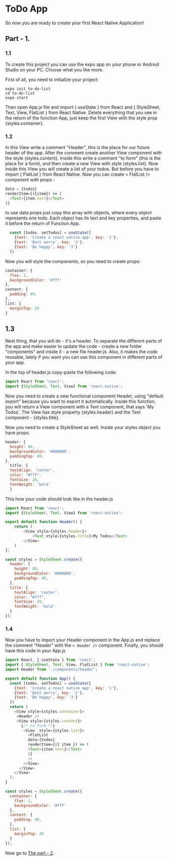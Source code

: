 # ToDo App

So now you are ready to create your first React Native Application!

## Part - 1.

### 1.1

To create this project you can use the expo app on your phone or Android Studio on your PC. Choose what you like more.

First of all, you need to initialize your project:

```
expo init to-do-list 
cd to-do-list
expo start
```

Then open App.js file and import { useState } from React and {  StyleSheet, Text, View, FlatList } from React Native.
Delete everything that you see in the return of the function App, just keep the first View with the style prop {styles.container}.

### 1.2

In this View write a comment "Header", this is the place for our future header of the app.
After the comment create another View component with the style {styles.content}. Inside this write a comment "to form" (this is the place for a form), and then create a new View with style {styles.list}. Now inside this View you will create a list of your todos. But before you have to import  { FlatList } from React Native. 
Now you can create < FlatList /> component with props :

```js
data = {todos} 
renderItem={({item}) => (
  <Text>{item.text}</Text>
)}
```
to use data props just copy this array with objects, where every object represents one todo. Each object has its text and key properties, and paste it before the return of Function App.

```js
  const [todos, setTodos] = useState([
    {text: 'Create a react native app', key: '1'},
    {text: 'Dont worry', key: '2'},
    {text: 'Be happy', key: '3'}
  ])
```

Now you will style the components, so you need to create props:

```js
container: {
  flex: 1,
  backgroundColor: '#fff'
},
content: {
  padding: 40,
},
list: {
  marginTop: 20
}
```

## 1.3

Next thing, that you will do - it's a header. To separate the different parts of the app and make easier to update the code - create a new folder "components" and inside it - a new file header.js. Also, it makes the code reusable, lately if you want you can use this component in different parts of your app.

In the top of header.js copy-paste the following code: 

```js
import React from 'react';
import {StyleSheet, Text, View} from 'react-native';
```

Now you need to create a new functional component Header, using "default export" because you want to export it automatically. Inside this function, you will return a View component with a Text component, that says 'My Todos'. The View has style property {styles.header} and the Text component - {styles.title}.

Now you need to create a StyleSheet as well. Inside your styles object you have props:

```js
header: {
  height: 80,
  backgroundColor: '#800080',
  paddingTop: 40,
},
  title: {
  textAlign: 'center',
  color: "#fff",
  fontSize: 20,
  fontWeight: 'bold'
  }
```
This how your code should look like in the header.js

```js
import React from 'react';
import {StyleSheet, Text, View} from 'react-native';

export default function Header() {
    return (
        <View style={styles.header}>
            <Text style={styles.title}>My Todos</Text>
        </View>
    )
};

const styles = StyleSheet.create({
  header: {
    height: 80,
    backgroundColor: '#800080',
    paddingTop: 40,
  },
  title: {
    textAlign: 'center',
    color: "#fff",
    fontSize: 20,
    fontWeight: 'bold'
  }
});
```
### 1.4

Now you have to import your Header component in the App.js and replace the comment "Header" with the ``` < Header /> ``` component.
Finally, you should have this code in your App.js 

```js
import React, { useState } from 'react';
import { StyleSheet, Text, View, FlatList } from 'react-native';
import Header from './components/header';

export default function App() {
  const [todos, setTodos] = useState([
    {text: 'Create a react native app', key: '1'},
    {text: 'Dont worry', key: '2'},
    {text: 'Be happy', key: '3'}
  ])
  return (
    <View style={styles.container}>
     <Header />
     <View style={styles.content}>
       {/* to form */}
        <View  style={styles.list}>
          <FlatList
          data={todos}
          renderItem={({ item }) => (
          <Text>{item.text}</Text>
          )}
          />
        </View>
      </View>
    </View>
  );
}

const styles = StyleSheet.create({
  container: {
    flex: 1,
    backgroundColor: '#fff'
  },
  content: {
    padding: 40,
  },
  list: {
    marginTop: 20
  }
});
```

Now go to [The part - 2](Part2.md).
